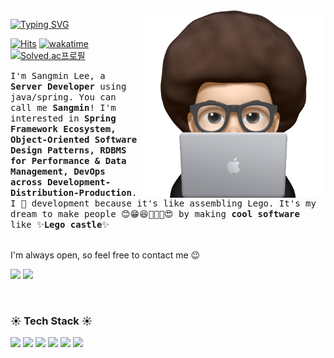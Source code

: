 
<img src="./image/profile.png" align="right" height="300"/>
  
[![Typing SVG](https://readme-typing-svg.herokuapp.com/?color=f0f6fc&lines=Sangmin+Lee&font=Redressed&size=30)](https://git.io/typing-svg)

[![Hits](https://hits.seeyoufarm.com/api/count/incr/badge.svg?url=https%3A%2F%2Fgithub.com%2Fsangmin2dev%2F&count_bg=%23FF5252&title_bg=%23555555&icon=&icon_color=%23E7E7E7&title=views&edge_flat=false)](https://hits.seeyoufarm.com)
[![wakatime](https://wakatime.com/badge/user/018c4e0b-bfee-4c84-b84d-4a8a3df18636.svg)](https://wakatime.com/@018c4e0b-bfee-4c84-b84d-4a8a3df18636)
[![Solved.ac프로필](http://mazassumnida.wtf/api/mini/generate_badge?boj=sangmin2dev)](https://solved.ac/rlgns0705)

<samp>I'm Sangmin Lee, a **Server Developer** using java/spring. You can call me **Sangmin**! I'm interested in **Spring Framework Ecosystem, Object-Oriented Software Design Patterns, RDBMS for Performance & Data Management, DevOps across Development-Distribution-Production**.  I 🩵 development because it's like assembling Lego. It's my dream to make people 😊😁😆🤤🤑🤩😍 by making **cool software** like ✨**Lego castle**✨ <br><br>

I'm always open, so feel free to contact me 😉

<a href="http://sangmin2dev.gitbook.io/dev"><img src="https://img.shields.io/badge/Blog-3884FF?style=plastic&logo=gitbook&logoColor=white"></a>
<a href="sangmin2dev@gmail.com"><img src="https://img.shields.io/badge/sangmin2dev@gmail.com-EA4335?style=plastic&logo=gmail&logoColor=white"></a>

<br>
<h3>☀ Tech Stack ☀️</h3>

<img src="https://img.shields.io/badge/Java-007396?style=for-the-badge&logo=Java&logoColor=white"/></a> 
<img src="https://img.shields.io/badge/Spring-6DB33F?style=for-the-badge&logo=Spring&logoColor=white"/></a>
<img src="https://img.shields.io/badge/SpringBoot-6DB33F?style=for-the-badge&logo=SpringBoot&logoColor=white"/></a>
<img src="https://img.shields.io/badge/Mysql-4479A1?style=for-the-badge&logo=MySql&logoColor=white"/></a>
<img src="https://img.shields.io/badge/AWS-232F3E?style=for-the-badge&logo=AmazonAWS&logoColor=white"/></a>
<img src="https://img.shields.io/badge/Jenkins-D24939?style=for-the-badge&logo=Jenkins&logoColor=white"/></a>


<!-- <h3>☀ Git Stats ☀️</h3> -->
<!-- <a href="s">
  <img src="https://github-readme-stats.vercel.app/api?username=sangmin2dev&theme=highcontrast&show_icons=true" width="42%" />
</a> -->
<!-- <a href="s">
  <img src="https://github-readme-stats.vercel.app/api/top-langs/?username=sangmin2dev&exclude_repo=resume,tech-blog,CMIT_Project,LinuxClass&layout=compact&theme=highcontrast" width="32%"/> -->
<!-- </a> -->
